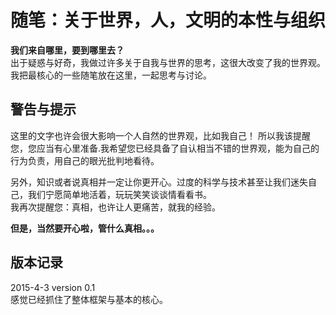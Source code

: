 随笔：关于世界，人，文明的本性与组织
========

__我们来自哪里，要到哪里去？__  
出于疑惑与好奇，我做过许多关于自我与世界的思考，这很大改变了我的世界观。  
我把最核心的一些随笔放在这里，一起思考与讨论。

警告与提示
----------
这里的文字也许会很大影响一个人自然的世界观，比如我自己！
所以我该提醒您，您应当有心里准备.我希望您已经具备了自认相当不错的世界观，能为自己的行为负责，用自己的眼光批判地看待。  

另外，知识或者说真相并一定让你更开心。过度的科学与技术甚至让我们迷失自己，我们宁愿简单地活着，玩玩笑笑谈谈情看看书。  
我再次提醒您：真相，也许让人更痛苦，就我的经验。  

__但是，当然要开心啦，管什么真相。。。__

版本记录
------------
2015-4-3 version 0.1  
感觉已经抓住了整体框架与基本的核心。


